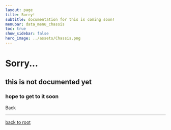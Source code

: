 ```yaml
---
layout: page
title: Sorry!
subtitle: documentation for this is coming soon!
menubar: data_menu_chassis
toc: true
show_sidebar: false
hero_image: ../assets/Chassis.png
---
```

# Sorry...

## this is not documented yet

### hope to get to it soon

<a onclick="window.history.back()">Back</a>

<hr/>

[back to root](..)

